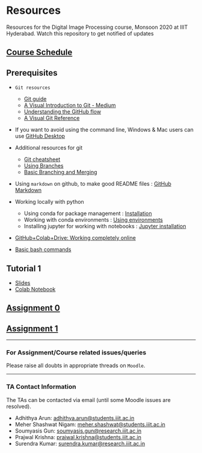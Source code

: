 # Resources
Resources for the Digital Image Processing course, Monsoon 2020 at IIIT Hyderabad. Watch this repository to get notified of updates
## [Course Schedule](https://docs.google.com/spreadsheets/d/16CwntdexC0N_EBdz6HmOhDQ459_-QqfJ2ROQrFOtFow/edit?usp=sharing)

## Prerequisites
- `Git resources`
  - [Git guide](https://rogerdudler.github.io/git-guide/) 
  - [A Visual Introduction to Git - Medium](https://medium.com/@ashk3l/a-visual-introduction-to-git-9fdca5d3b43a)
  - [Understanding the GitHub flow](https://guides.github.com/introduction/flow/)
  - [A Visual Git Reference](https://marklodato.github.io/visual-git-guide/index-en.html)
- If you want to avoid using the command line, Windows & Mac users can use [GitHub Desktop](https://desktop.github.com/)
- Additional resources for git
    - [Git cheatsheet](https://education.github.com/git-cheat-sheet-education.pdf)
    - [Using Branches](https://www.atlassian.com/git/tutorials/using-branches)
    - [Basic Branching and Merging](https://git-scm.com/book/en/v2/Git-Branching-Basic-Branching-and-Merging)
 
- Using `markdown` on github, to make good README files : [GitHub Markdown](https://docs.github.com/en/github/writing-on-github/about-writing-and-formatting-on-github)

- Working locally with python
  - Using conda for package management : [Installation](https://docs.conda.io/projects/conda/en/latest/user-guide/install/index.html)
  - Working with conda environments : [Using environments](https://uoa-eresearch.github.io/eresearch-cookbook/recipe/2014/11/20/conda/)
  - Installing jupyter for working with notebooks : [Jupyter installation](https://jupyter.org/install)

- [GitHub+Colab+Drive: Working completely online](https://towardsdatascience.com/google-drive-google-colab-github-dont-just-read-do-it-5554d5824228)

- [Basic bash commands](https://www.geeksforgeeks.org/basic-shell-commands-in-linux/)

## Tutorial 1 
- [Slides](https://iiitaphyd-my.sharepoint.com/:p:/g/personal/meher_shashwat_students_iiit_ac_in/ETPhm14OXkdAvXWxVQjeyW8BbpWrJp5-KYKgBSTp4zykRQ?e=Nq69Ac)
- [Colab Notebook](https://colab.research.google.com/drive/1twvFDanK_XRMwxp_7mHF6FIOYUf-f627?usp=sharing)

## [Assignment 0](https://github.com/digitalimageprocessingiiith/Assignment-0)
## [Assignment 1](https://github.com/digitalimageprocessingiiith/Assignment-1)

---
### For Assignment/Course related issues/queries
Please raise all doubts in appropriate threads on `Moodle`.

----
### TA Contact Information
The TAs can be contacted via email (until some Moodle issues are resolved).
- Adhithya Arun: adhithya.arun@students.iiit.ac.in
- Meher Shashwat Nigam: meher.shashwat@students.iiit.ac.in
- Soumyasis Gun: soumyasis.gun@research.iiit.ac.in
- Prajwal Krishna: prajwal.krishna@students.iiit.ac.in
- Surendra Kumar: surendra.kumar@research.iiit.ac.in
